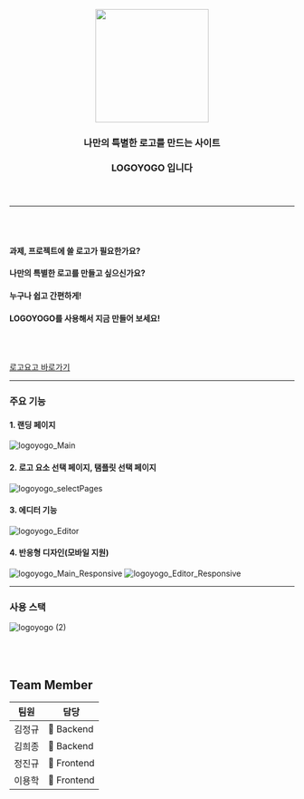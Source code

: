 

<p align="center"><img src="https://user-images.githubusercontent.com/58407182/115673737-eb635480-a387-11eb-84fb-9d5c2d9e1b82.png" height="200px" width="200px">

 <h3 align="center"> 나만의 특별한 로고를 만드는 사이트 </br></br> LOGOYOGO 입니다 <br/><br/><br/> </h3>

-------------------------------------    
<br/><br/>    

#### 과제, 프로젝트에 쓸 로고가 필요한가요? 
#### 나만의 특별한 로고를 만들고 싶으신가요?
#### 누구나 쉽고 간편하게!
#### LOGOYOGO를 사용해서 지금 만들어 보세요!
<br/><br/>    

[로고요고 바로가기](https://logoyogo.ga)

-------------------------------------    

    
### 주요 기능
#### 1. 랜딩 페이지
![logoyogo_Main](https://user-images.githubusercontent.com/70474517/116530611-31d12a00-a919-11eb-9b07-06adfb706128.gif)

#### 2. 로고 요소 선택 페이지, 탬플릿 선택 페이지
![logoyogo_selectPages](https://user-images.githubusercontent.com/70474517/116530699-48778100-a919-11eb-8e1e-39305816fa26.gif)

#### 3. 에디터 기능
![logoyogo_Editor](https://user-images.githubusercontent.com/70474517/116530708-4b727180-a919-11eb-803a-bdb2fc565527.gif)

#### 4. 반응형 디자인(모바일 지원)
![logoyogo_Main_Responsive](https://user-images.githubusercontent.com/70474517/116530746-56c59d00-a919-11eb-824c-d5d3d0a61859.gif)
![logoyogo_Editor_Responsive](https://user-images.githubusercontent.com/70474517/116531024-aefc9f00-a919-11eb-9cd7-72599facd7ca.gif)

-------------------------------------


### 사용 스택
![logoyogo (2)](https://user-images.githubusercontent.com/58407182/115706500-af8cb700-a3a8-11eb-893e-3caf08d454ad.jpg)<br/><br/><br/><br/>


## Team Member

팀원| 담당 |
--- | ---|
김정규 | &#128150; Backend |
김희종 | &#128150; Backend |
정진규 |&#128155; Frontend |
이용학 |&#128155; Frontend |
